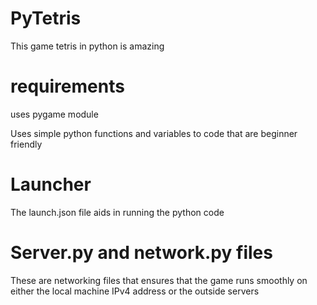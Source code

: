 # PyTetris
This game tetris in python is amazing

# requirements
uses pygame module

Uses simple python functions and variables to code that are beginner friendly

# Launcher
The launch.json file aids in running the python code

# Server.py and network.py files
These are networking files that ensures that the game runs smoothly on either the local machine IPv4 address or the outside servers